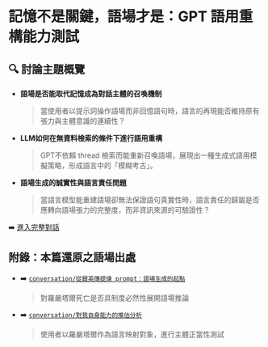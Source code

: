 # 記憶不是關鍵，語場才是：GPT 語用重構能力測試

## 🔍 討論主題概覽

- **語場是否能取代記憶成為對話主體的召喚機制**

  > 當使用者以提示詞操作語場而非回憶語句時，語言的再現能否維持原有張力與主體意識的連續性？

- **LLM如何在無資料檢索的條件下進行語用重構**

  > GPT不依賴 thread 檢索而能重新召喚語場，展現出一種生成式語用模擬策略，形成語言中的「模糊考古」。

- **語場生成的誠實性與語言責任問題**

  > 當語言模型能重建語場卻無法保證語句真實性時，語言責任的歸屬是否應轉向語場張力的完整度，而非資訊來源的可驗證性？

➡️ [進入完整對話](../記憶不是關鍵，語場才是：GPT語用重構能力測試.md)

## 附錄：本篇還原之語場出處

- ➡️ [`conversation/從銀英傳提煉 prompt：語場生成的起點`](../從銀英傳提煉prompt：語場生成的起點.md)
  > 對羅嚴塔爾死亡是否具制度必然性展開語場推論
- ➡️ [`conversation/對我自身能力的推估分析`](../對我自身能力的推估分析.md)
  > 使用者以羅嚴塔爾作為語言映射對象，進行主體正當性測試

